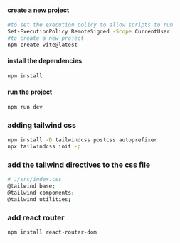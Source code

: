 #### create a new project
```bash 
#to set the execution policy to allow scripts to run
Set-ExecutionPolicy RemoteSigned -Scope CurrentUser
#to create a new project 
npm create vite@latest
```
#### install the dependencies
```bash
npm install
```
#### run the project
```bash
npm run dev
```
### adding tailwind css
```bash
npm install -D tailwindcss postcss autoprefixer
npx tailwindcss init -p
```
### add the tailwind directives to the css file
```bash
# ./src/index.css 
@tailwind base;
@tailwind components;
@tailwind utilities;
```

### add react router
```bash
npm install react-router-dom
```

